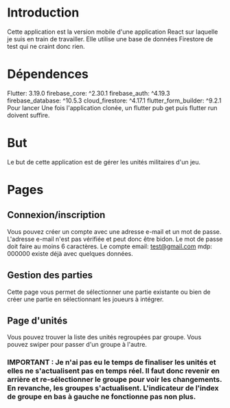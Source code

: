 # Introduction
Cette application est la version mobile d'une application React sur laquelle je suis en train de travailler. Elle utilise une base de données Firestore de test qui ne craint donc rien.

# Dépendences
Flutter: 3.19.0
firebase_core: ^2.30.1
firebase_auth: ^4.19.3
firebase_database: ^10.5.3
cloud_firestore: ^4.17.1
flutter_form_builder: ^9.2.1
Pour lancer
Une fois l'application clonée, un flutter pub get puis flutter run doivent suffire.

# But
Le but de cette application est de gérer les unités militaires d'un jeu.

# Pages
## Connexion/inscription
Vous pouvez créer un compte avec une adresse e-mail et un mot de passe. L'adresse e-mail n'est pas vérifiée et peut donc être bidon. Le mot de passe doit faire au moins 6 caractères.
Le compte email: test@gmail.com mdp: 000000 existe déjà avec quelques données. 

## Gestion des parties
Cette page vous permet de sélectionner une partie existante ou bien de créer une partie en sélectionnant les joueurs à intégrer.

## Page d'unités
Vous pouvez trouver la liste des unités regroupées par groupe. Vous pouvez swiper pour passer d'un groupe à l'autre.

### IMPORTANT : Je n'ai pas eu le temps de finaliser les unités et elles ne s'actualisent pas en temps réel. Il faut donc revenir en arrière et re-sélectionner le groupe pour voir les changements. En revanche, les groupes s'actualisent. L'indicateur de l'index de groupe en bas à gauche ne fonctionne pas non plus.
